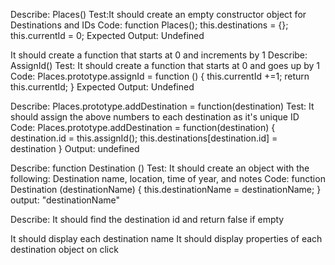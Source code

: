 <!-- business -->
Describe: Places()
Test:It should create an empty constructor object for Destinations and IDs
Code:
function Places();
this.destinations = {};
this.currentId = 0;
Expected Output: Undefined

It should create a function that starts at 0 and increments by 1 
Describe: AssignId()
Test: It should create a function that starts at 0 and goes up by 1
Code:
Places.prototype.assignId = function () {
  this.currentId +=1;
  return this.currentId;
}
Expected Output: Undefined

Describe: Places.prototype.addDestination = function(destination)
Test: It should assign the above numbers to each destination as it's unique ID
Code:
Places.prototype.addDestination = function(destination) {
  destination.id = this.assignId();
  this.destinations[destination.id] = destination
}
Output: undefined

Describe: function Destination ()
Test: It should create an object with the following: Destination name, location, time of year, and notes
Code:
function Destination (destinationName) {
  this.destinationName = destinationName;
}
output: "destinationName"

Describe: 
It should find the destination id and return false if empty



<!-- UI -->
It should display each destination name
It should display properties of each destination object on click